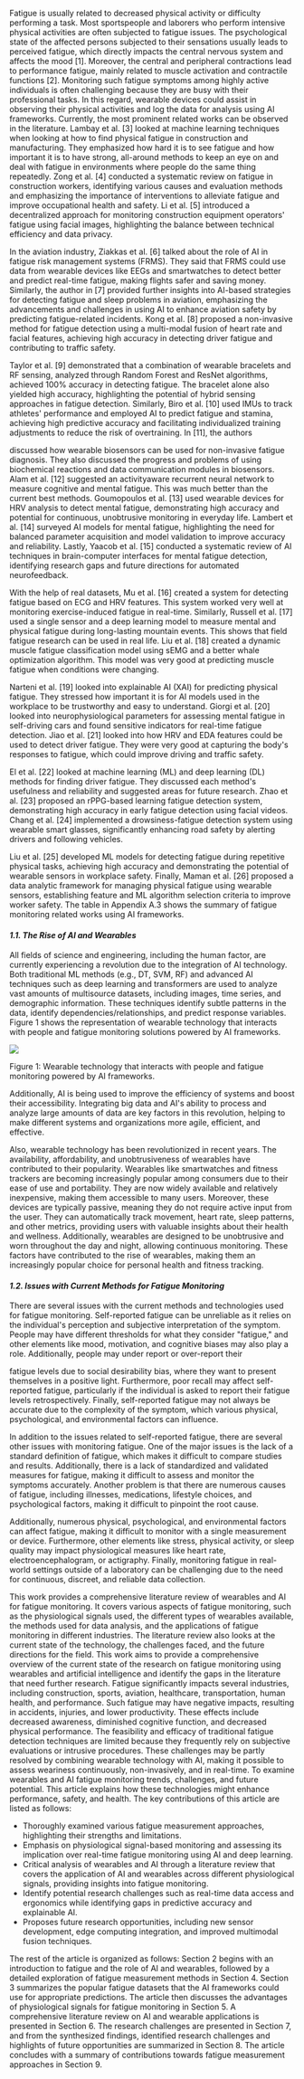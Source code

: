 Fatigue is usually related to decreased physical activity or difficulty performing a task. Most sportspeople and laborers who perform intensive physical activities are often subjected to fatigue issues. The psychological state of the affected persons subjected to their sensations usually leads to perceived fatigue, which directly impacts the central nervous system and affects the mood [1]. Moreover, the central and peripheral contractions lead to performance fatigue, mainly related to muscle activation and contractile functions [2]. Monitoring such fatigue symptoms among highly active individuals is often challenging because they are busy with their professional tasks. In this regard, wearable devices could assist in observing their physical activities and log the data for analysis using AI frameworks. Currently, the most prominent related works can be observed in the literature. Lambay et al. [3] looked at machine learning techniques when looking at how to find physical fatigue in construction and manufacturing. They emphasized how hard it is to see fatigue and how important it is to have strong, all-around methods to keep an eye on and deal with fatigue in environments where people do the same thing repeatedly. Zong et al. [4] conducted a systematic review on fatigue in construction workers, identifying various causes and evaluation methods and emphasizing the importance of interventions to alleviate fatigue and improve occupational health and safety. Li et al. [5] introduced a decentralized approach for monitoring construction equipment operators' fatigue using facial images, highlighting the balance between technical efficiency and data privacy.

In the aviation industry, Ziakkas et al. [6] talked about the role of AI in fatigue risk management systems (FRMS). They said that FRMS could use data from wearable devices like EEGs and smartwatches to detect better and predict real-time fatigue, making flights safer and saving money. Similarly, the author in [7] provided further insights into AI-based strategies for detecting fatigue and sleep problems in aviation, emphasizing the advancements and challenges in using AI to enhance aviation safety by predicting fatigue-related incidents. Kong et al. [8] proposed a non-invasive method for fatigue detection using a multi-modal fusion of heart rate and facial features, achieving high accuracy in detecting driver fatigue and contributing to traffic safety.

Taylor et al. [9] demonstrated that a combination of wearable bracelets and RF sensing, analyzed through Random Forest and ResNet algorithms, achieved 100% accuracy in detecting fatigue. The bracelet alone also yielded high accuracy, highlighting the potential of hybrid sensing approaches in fatigue detection. Similarly, Biro et al. [10] used IMUs to track athletes' performance and employed AI to predict fatigue and stamina, achieving high predictive accuracy and facilitating individualized training adjustments to reduce the risk of overtraining. In [11], the authors

discussed how wearable biosensors can be used for non-invasive fatigue diagnosis. They also discussed the progress and problems of using biochemical reactions and data communication modules in biosensors. Alam et al. [12] suggested an activityaware recurrent neural network to measure cognitive and mental fatigue. This was much better than the current best methods. Goumopoulos et al. [13] used wearable devices for HRV analysis to detect mental fatigue, demonstrating high accuracy and potential for continuous, unobtrusive monitoring in everyday life. Lambert et al. [14] surveyed AI models for mental fatigue, highlighting the need for balanced parameter acquisition and model validation to improve accuracy and reliability. Lastly, Yaacob et al. [15] conducted a systematic review of AI techniques in brain-computer interfaces for mental fatigue detection, identifying research gaps and future directions for automated neurofeedback.

With the help of real datasets, Mu et al. [16] created a system for detecting fatigue based on ECG and HRV features. This system worked very well at monitoring exercise-induced fatigue in real-time. Similarly, Russell et al. [17] used a single sensor and a deep learning model to measure mental and physical fatigue during long-lasting mountain events. This shows that field fatigue research can be used in real life. Liu et al. [18] created a dynamic muscle fatigue classification model using sEMG and a better whale optimization algorithm. This model was very good at predicting muscle fatigue when conditions were changing.

Narteni et al. [19] looked into explainable AI (XAI) for predicting physical fatigue. They stressed how important it is for AI models used in the workplace to be trustworthy and easy to understand. Giorgi et al. [20] looked into neurophysiological parameters for assessing mental fatigue in self-driving cars and found sensitive indicators for real-time fatigue detection. Jiao et al. [21] looked into how HRV and EDA features could be used to detect driver fatigue. They were very good at capturing the body's responses to fatigue, which could improve driving and traffic safety.

El et al. [22] looked at machine learning (ML) and deep learning (DL) methods for finding driver fatigue. They discussed each method's usefulness and reliability and suggested areas for future research. Zhao et al. [23] proposed an rPPG-based learning fatigue detection system, demonstrating high accuracy in early fatigue detection using facial videos. Chang et al. [24] implemented a drowsiness-fatigue detection system using wearable smart glasses, significantly enhancing road safety by alerting drivers and following vehicles.

Liu et al. [25] developed ML models for detecting fatigue during repetitive physical tasks, achieving high accuracy and demonstrating the potential of wearable sensors in workplace safety. Finally, Maman et al. [26] proposed a data analytic framework for managing physical fatigue using wearable sensors, establishing feature and ML algorithm selection criteria to improve worker safety. The table in Appendix A.3 shows the summary of fatigue monitoring related works using AI frameworks.

#### *1.1. The Rise of AI and Wearables*

All fields of science and engineering, including the human factor, are currently experiencing a revolution due to the integration of AI technology. Both traditional ML methods (e.g., DT, SVM, RF) and advanced AI techniques such as deep learning and transformers are used to analyze vast amounts of multisource datasets, including images, time series, and demographic information. These techniques identify subtle patterns in the data, identify dependencies/relationships, and predict response variables. Figure 1 shows the representation of wearable technology that interacts with people and fatigue monitoring solutions powered by AI frameworks.

![](_page_1_Figure_7.jpeg)

Figure 1: Wearable technology that interacts with people and fatigue monitoring powered by AI frameworks.

Additionally, AI is being used to improve the efficiency of systems and boost their accessibility. Integrating big data and AI's ability to process and analyze large amounts of data are key factors in this revolution, helping to make different systems and organizations more agile, efficient, and effective.

Also, wearable technology has been revolutionized in recent years. The availability, affordability, and unobtrusiveness of wearables have contributed to their popularity. Wearables like smartwatches and fitness trackers are becoming increasingly popular among consumers due to their ease of use and portability. They are now widely available and relatively inexpensive, making them accessible to many users. Moreover, these devices are typically passive, meaning they do not require active input from the user. They can automatically track movement, heart rate, sleep patterns, and other metrics, providing users with valuable insights about their health and wellness. Additionally, wearables are designed to be unobtrusive and worn throughout the day and night, allowing continuous monitoring. These factors have contributed to the rise of wearables, making them an increasingly popular choice for personal health and fitness tracking.

#### *1.2. Issues with Current Methods for Fatigue Monitoring*

There are several issues with the current methods and technologies used for fatigue monitoring. Self-reported fatigue can be unreliable as it relies on the individual's perception and subjective interpretation of the symptom. People may have different thresholds for what they consider "fatigue," and other elements like mood, motivation, and cognitive biases may also play a role. Additionally, people may under report or over-report their

fatigue levels due to social desirability bias, where they want to present themselves in a positive light. Furthermore, poor recall may affect self-reported fatigue, particularly if the individual is asked to report their fatigue levels retrospectively. Finally, self-reported fatigue may not always be accurate due to the complexity of the symptom, which various physical, psychological, and environmental factors can influence.

In addition to the issues related to self-reported fatigue, there are several other issues with monitoring fatigue. One of the major issues is the lack of a standard definition of fatigue, which makes it difficult to compare studies and results. Additionally, there is a lack of standardized and validated measures for fatigue, making it difficult to assess and monitor the symptoms accurately. Another problem is that there are numerous causes of fatigue, including illnesses, medications, lifestyle choices, and psychological factors, making it difficult to pinpoint the root cause.

Additionally, numerous physical, psychological, and environmental factors can affect fatigue, making it difficult to monitor with a single measurement or device. Furthermore, other elements like stress, physical activity, or sleep quality may impact physiological measures like heart rate, electroencephalogram, or actigraphy. Finally, monitoring fatigue in real-world settings outside of a laboratory can be challenging due to the need for continuous, discreet, and reliable data collection.

This work provides a comprehensive literature review of wearables and AI for fatigue monitoring. It covers various aspects of fatigue monitoring, such as the physiological signals used, the different types of wearables available, the methods used for data analysis, and the applications of fatigue monitoring in different industries. The literature review also looks at the current state of the technology, the challenges faced, and the future directions for the field. This work aims to provide a comprehensive overview of the current state of the research on fatigue monitoring using wearables and artificial intelligence and identify the gaps in the literature that need further research. Fatigue significantly impacts several industries, including construction, sports, aviation, healthcare, transportation, human health, and performance. Such fatigue may have negative impacts, resulting in accidents, injuries, and lower productivity. These effects include decreased awareness, diminished cognitive function, and decreased physical performance. The feasibility and efficacy of traditional fatigue detection techniques are limited because they frequently rely on subjective evaluations or intrusive procedures. These challenges may be partly resolved by combining wearable technology with AI, making it possible to assess weariness continuously, non-invasively, and in real-time. To examine wearables and AI fatigue monitoring trends, challenges, and future potential. This article explains how these technologies might enhance performance, safety, and health. The key contributions of this article are listed as follows:

- Thoroughly examined various fatigue measurement approaches, highlighting their strengths and limitations.
- Emphasis on physiological signal-based monitoring and assessing its implication over real-time fatigue monitoring using AI and deep learning.
- Critical analysis of wearables and AI through a literature review that covers the application of AI and wearables across different physiological signals, providing insights into fatigue monitoring.
- Identify potential research challenges such as real-time data access and ergonomics while identifying gaps in predictive accuracy and explainable AI.
- Proposes future research opportunities, including new sensor development, edge computing integration, and improved multimodal fusion techniques.

The rest of the article is organized as follows: Section 2 begins with an introduction to fatigue and the role of AI and wearables, followed by a detailed exploration of fatigue measurement methods in Section 4. Section 3 summarizes the popular fatigue datasets that the AI frameworks could use for appropriate predictions. The article then discusses the advantages of physiological signals for fatigue monitoring in Section 5. A comprehensive literature review on AI and wearable applications is presented in Section 6. The research challenges are presented in Section 7, and from the synthesized findings, identified research challenges and highlights of future opportunities are summarized in Section 8. The article concludes with a summary of contributions towards fatigue measurement approaches in Section 9.
